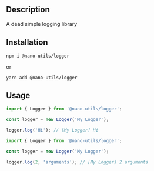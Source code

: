## Description

A dead simple logging library

## Installation

```
npm i @nano-utils/logger
```

or

```
yarn add @nano-utils/logger
```

## Usage

```js
import { Logger } from '@nano-utils/logger';

const logger = new Logger('My Logger');

logger.log('Hi'); // [My Logger] Hi
```

```js
import { Logger } from '@nano-utils/logger';

const logger = new Logger('My Logger');

logger.log(2, 'arguments'); // [My Logger] 2 arguments
```
